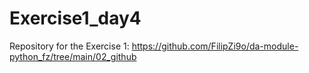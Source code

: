 # Exercise1_day4
Repository for the Exercise 1: https://github.com/FilipZi9o/da-module-python_fz/tree/main/02_github
